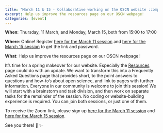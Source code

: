 ```yaml
---
title: "March 11 & 15 - Collaborative working on the OSCN website :computer: :hammer: :muscle:"
excerpt: Help us improve the resources page on our OSCN webpage!
categories: [event]
---
```


**When**: Thursday, 11 March, and Monday, March 15, both from 15:00 to 17:00

**Where**: Online! Register [here for the March 11 session](https://forms.gle/zNbQ33zs8JCiymZ86) and [here for the March 15 session](https://forms.gle/ZgG3RtcZzu446PDT9) to get the link and password.

**What**: Help us improve the resources page on our OSCN webpage!

It’s time for a spring makeover for our website. Especially the [Resources](https://openscience-nijmegen.nl/_pages/os_nijmegen/) page could do with an update. We want to transform this into a Frequently Asked Questions page that provides short, to the point answers to questions and how-to’s about open science, and link to pages with further information. 
Everyone in our community is welcome to join this session! We will start with a brainstorm and task division, and then work on separate tasks for the remainder of the session. No coding or website-building experience is required.
You can join both sessions, or just one of them. 

To receive the Zoom-link, please sign up [here for the March 11 session](https://forms.gle/zNbQ33zs8JCiymZ86) and [here for the March 15 session](https://forms.gle/ZgG3RtcZzu446PDT9).

See you there! :wave: :sparkles:
